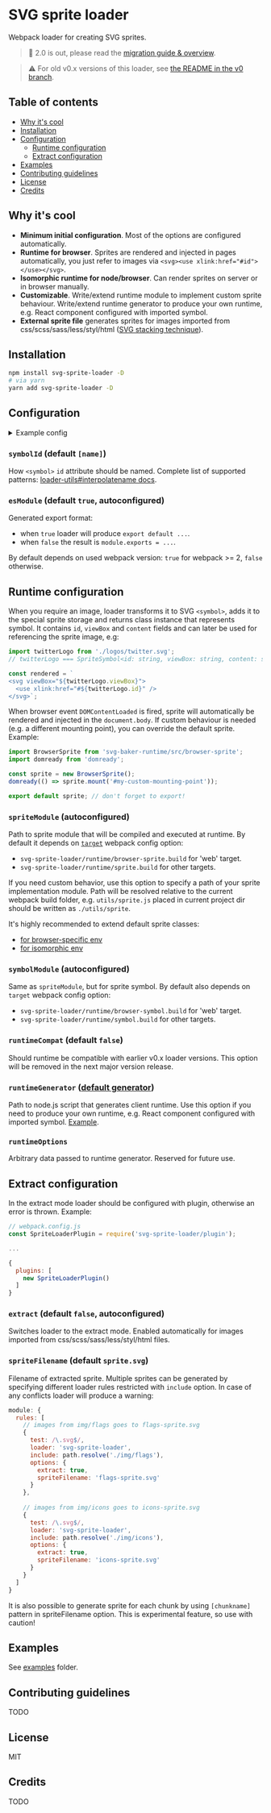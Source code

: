# SVG sprite loader

Webpack loader for creating SVG sprites.

> :tada: 2.0 is out, please read the [migration guide & overview](2.0.md).

> :warning: For old v0.x versions of this loader, see [the README in the v0 branch](https://github.com/kisenka/svg-sprite-loader/blob/v0/README.md).

## Table of contents

- [Why it's cool](#why-its-cool)
- [Installation](#installation)
- [Configuration](#configuration)
  - [Runtime configuration](#runtime-configuration)
  - [Extract configuration](#extract-configuration)
- [Examples](#examples)
- [Contributing guidelines](#contributing-guidelines)
- [License](#license)
- [Credits](#credits)

## Why it's cool

- **Minimum initial configuration**. Most of the options are configured automatically.
- **Runtime for browser**. Sprites are rendered and injected in pages automatically, you just refer to images via `<svg><use xlink:href="#id"></use></svg>`.
- **Isomorphic runtime for node/browser**. Can render sprites on server or in browser manually.
- **Customizable**. Write/extend runtime module to implement custom sprite behaviour. Write/extend runtime generator to produce your own runtime, e.g. React component configured with imported symbol.
- **External sprite file** generates sprites for images imported from css/scss/sass/less/styl/html ([SVG stacking technique](https://css-tricks.com/svg-fragment-identifiers-work/#article-header-id-4)).

## Installation

```bash
npm install svg-sprite-loader -D
# via yarn
yarn add svg-sprite-loader -D
```

## Configuration

<details>

<summary>Example config</summary>

```js
// webpack 1
{
  test: /\.svg$/,
  loader: 'svg-sprite-loader',
  query: { ... }
}

// webpack 1 multiple loaders
{
  test: /\.svg$/,
  loaders: [
    `svg-sprite-loader?${JSON.stringify({ ... })}`,
    'svg-fill-loader',
    'svgo-loader'
  ]
}

// webpack 2
{
  test: /\.svg$/,
  loader: 'svg-sprite-loader',
  options: { ... }
}

// webpack 2 multiple loaders
{
  test: /\.svg$/,
  use: [
    { loader: 'svg-sprite-loader', options: { ... } },
    'svg-fill-loader',
    'svgo-loader'
  ]
}
```
</details>


### `symbolId` (default `[name]`)

How `<symbol>` `id` attribute should be named.
Complete list of supported patterns: [loader-utils#interpolatename docs](https://github.com/webpack/loader-utils#interpolatename).

### `esModule` (default `true`, autoconfigured)

Generated export format:
- when `true` loader will produce `export default ...`.
- when `false` the result is `module.exports = ...`.

By default depends on used webpack version: `true` for webpack >= 2, `false` otherwise.

## Runtime configuration

When you require an image, loader transforms it to SVG `<symbol>`, adds it to the special sprite storage and returns class instance 
that represents symbol. It contains `id`, `viewBox` and `content` fields and can later be used for referencing the sprite image, e.g: 

```js
import twitterLogo from './logos/twitter.svg';
// twitterLogo === SpriteSymbol<id: string, viewBox: string, content: string>

const rendered = `
<svg viewBox="${twitterLogo.viewBox}">
  <use xlink:href="#${twitterLogo.id}" />
</svg>`;
```

When browser event `DOMContentLoaded` is fired, sprite will automatically be rendered and injected in the `document.body`.
If custom behaviour is needed (e.g. a different mounting point), you can override the default sprite. Example:
  
```js
import BrowserSprite from 'svg-baker-runtime/src/browser-sprite';
import domready from 'domready';

const sprite = new BrowserSprite();
domready(() => sprite.mount('#my-custom-mounting-point'));

export default sprite; // don't forget to export!
```

### `spriteModule` (autoconfigured)

Path to sprite module that will be compiled and executed at runtime.
By default it depends on [`target`](https://webpack.js.org/configuration/target) webpack config option:
- `svg-sprite-loader/runtime/browser-sprite.build` for 'web' target.
- `svg-sprite-loader/runtime/sprite.build` for other targets.

If you need custom behavior, use this option to specify a path of your sprite implementation module. 
Path will be resolved relative to the current webpack build folder, e.g. `utils/sprite.js` placed in current project dir should be written as `./utils/sprite`. 

It's highly recommended to extend default sprite classes:
- [for browser-specific env](https://github.com/kisenka/svg-baker/blob/master/packages/svg-baker-runtime/src/browser-sprite.js)
- [for isomorphic env](https://github.com/kisenka/svg-baker/blob/master/packages/svg-baker-runtime/src/sprite.js)

### `symbolModule` (autoconfigured)

Same as `spriteModule`, but for sprite symbol. By default also depends on `target` webpack config option:
- `svg-sprite-loader/runtime/browser-symbol.build` for 'web' target.
- `svg-sprite-loader/runtime/symbol.build` for other targets.

### `runtimeCompat` (default `false`)

Should runtime be compatible with earlier v0.x loader versions. This option will be removed in the next major version release.

### `runtimeGenerator` ([default generator](https://github.com/kisenka/svg-sprite-loader/blob/master/lib/runtime-generator.js))

Path to node.js script that generates client runtime. 
Use this option if you need to produce your own runtime, e.g. React component configured with imported symbol. [Example](examples/custom-runtime-generator).

### `runtimeOptions`

Arbitrary data passed to runtime generator. Reserved for future use.

## Extract configuration

In the extract mode loader should be configured with plugin, otherwise an error is thrown. Example:

```js
// webpack.config.js
const SpriteLoaderPlugin = require('svg-sprite-loader/plugin');

...

{
  plugins: [
    new SpriteLoaderPlugin()
  ]
}
```

### `extract` (default `false`, autoconfigured)

Switches loader to the extract mode.
Enabled automatically for images imported from css/scss/sass/less/styl/html files.

### `spriteFilename` (default `sprite.svg`)

Filename of extracted sprite. Multiple sprites can be generated by specifying different loader rules restricted with `include` option.
In case of any conflicts loader will produce a warning:

```js
module: {
  rules: [
    // images from img/flags goes to flags-sprite.svg
    {
      test: /\.svg$/,
      loader: 'svg-sprite-loader',
      include: path.resolve('./img/flags'), 
      options: {
        extract: true,
        spriteFilename: 'flags-sprite.svg'
      }
    },
    
    // images from img/icons goes to icons-sprite.svg
    {
      test: /\.svg$/,
      loader: 'svg-sprite-loader',
      include: path.resolve('./img/icons'),
      options: {
        extract: true,
        spriteFilename: 'icons-sprite.svg'
      }
    }    
  ]
}
```

It is also possible to generate sprite for each chunk by using `[chunkname]` pattern in spriteFilename option. 
This is experimental feature, so use with caution!

## Examples

See [examples](examples) folder.

## Contributing guidelines

TODO

## License

MIT

## Credits

TODO
